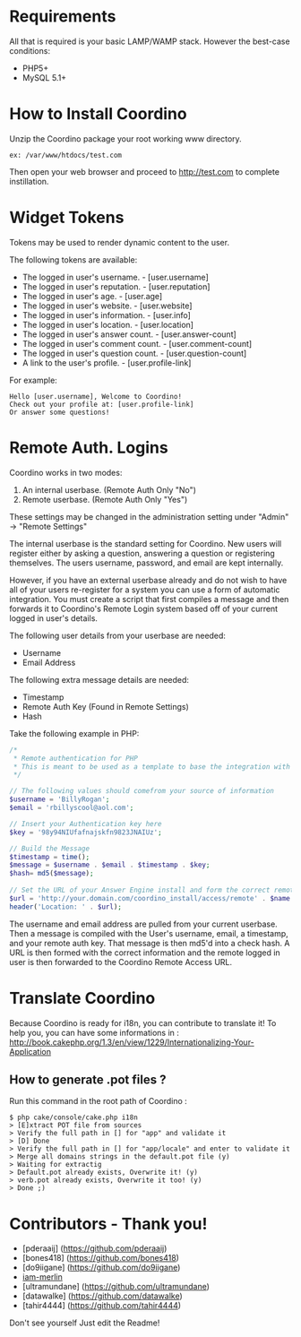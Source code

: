 Requirements
==================================
All that is required is your basic LAMP/WAMP stack. 
However the best-case conditions:
* PHP5+
* MySQL 5.1+
	

How to Install Coordino
==================================
Unzip the Coordino package your root working www directory.

	ex: /var/www/htdocs/test.com
	
Then open your web browser and proceed to <http://test.com> to complete instillation.


Widget Tokens
==================================
Tokens may be used to render dynamic content to the user. 

The following tokens are available: 
* The logged in user's username.       - [user.username]
* The logged in user's reputation.     - [user.reputation]
* The logged in user's age.            - [user.age]
* The logged in user's website.        - [user.website]
* The logged in user's information.    - [user.info]
* The logged in user's location.       - [user.location]
* The logged in user's answer count.   - [user.answer-count]
* The logged in user's comment count.  - [user.comment-count]
* The logged in user's question count. - [user.question-count]
* A link to the user's profile.        - [user.profile-link]
	
For example:

	Hello [user.username], Welcome to Coordino!
	Check out your profile at: [user.profile-link]
	Or answer some questions!
	

Remote Auth. Logins
==================================
Coordino works in two modes: 

1. An internal userbase. (Remote Auth Only "No")
2. Remote userbase. (Remote Auth Only "Yes")

These settings may be changed in the administration setting under "Admin" -> "Remote Settings"

The internal userbase is the standard setting for Coordino. New users will register either by asking a question,
answering a question or registering themselves. The users username, password, and email are kept internally.

However, if you have an external userbase already and do not wish to have all of your users re-register for a system you can use a form of automatic integration. You must create a script that first compiles a message and then forwards it to Coordino's Remote Login system based off of your current logged in user's details.

The following user details from your userbase are needed:

- Username
- Email Address

The following extra message details are needed:

- Timestamp
- Remote Auth Key (Found in Remote Settings)
- Hash

Take the following example in PHP:

```Php
/*
 * Remote authentication for PHP
 * This is meant to be used as a template to base the integration with your application.  
 */

// The following values should comefrom your source of information
$username = 'BillyRogan';
$email = 'rbillyscool@aol.com';

// Insert your Authentication key here
$key = '98y94NIUfafnajskfn9823JNAIUz'; 

// Build the Message
$timestamp = time();
$message = $username . $email . $timestamp . $key;
$hash= md5($message);
	
// Set the URL of your Answer Engine install and form the correct remote authentication URL.
$url = 'http://your.domain.com/coordino_install/access/remote' . $name . '/' . $email . '/' . $timestamp . '/' . $hash;
header('Location: ' . $url);
```

The username and email address are pulled from your current userbase. 
Then a message is compiled with the User's username, email, a timestamp, and your remote auth key. That message is then md5'd into a check hash. A URL is then formed with the correct information and the remote logged in user is then forwarded to the Coordino Remote Access URL.


Translate Coordino
==================================
Because Coordino is ready for i18n, you can contribute to translate it!
To help you, you can have some informations in :
<http://book.cakephp.org/1.3/en/view/1229/Internationalizing-Your-Application>

How to generate .pot files ?
----------------------------
Run this command in the root path of Coordino :

	$ php cake/console/cake.php i18n
	> [E]xtract POT file from sources
	> Verify the full path in [] for "app" and validate it
	> [D] Done
	> Verify the full path in [] for "app/locale" and enter to validate it
	> Merge all domains strings in the default.pot file (y)
	> Waiting for extractig
	> Default.pot already exists, Overwrite it! (y)
	> verb.pot already exists, Overwrite it too! (y)
	> Done ;)

Contributors - Thank you!
==================================

* [pderaaij] (https://github.com/pderaaij)
* [bones418] (https://github.com/bones418)
* [do9iigane] (https://github.com/do9iigane)
* [iam-merlin](https://github.com/iam-merlin)
* [ultramundane] (https://github.com/ultramundane)
* [datawalke] (https://github.com/datawalke)
* [tahir4444] (https://github.com/tahir4444)

Don't see yourself Just edit the Readme!

